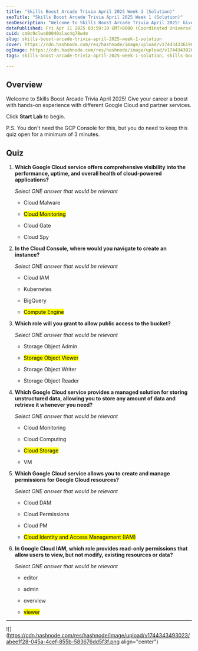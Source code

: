 ```yaml
---
title: "Skills Boost Arcade Trivia April 2025 Week 1 (Solution)"
seoTitle: "Skills Boost Arcade Trivia April 2025 Week 1 (Solution)"
seoDescription: "Welcome to Skills Boost Arcade Trivia April 2025! Give your career a boost with hands-on experience with different Google Cloud and partner services."
datePublished: Fri Apr 11 2025 03:59:10 GMT+0000 (Coordinated Universal Time)
cuid: cm9c9clwa00040alac4q78w4m
slug: skills-boost-arcade-trivia-april-2025-week-1-solution
cover: https://cdn.hashnode.com/res/hashnode/image/upload/v1744343361904/e0132808-1479-4922-904a-966cfeece1c6.png
ogImage: https://cdn.hashnode.com/res/hashnode/image/upload/v1744343926058/df207358-67a2-4492-9027-6cb650bfff4a.png
tags: skills-boost-arcade-trivia-april-2025-week-1-solution, skills-boost-arcade-trivia-april-2025-week-1

---
```


## Overview

Welcome to Skills Boost Arcade Trivia April 2025! Give your career a boost with hands-on experience with different Google Cloud and partner services.

Click **Start Lab** to begin.

P.S. You don't need the GCP Console for this, but you do need to keep this quiz open for a minimum of 3 minutes.

## Quiz

1. **Which Google Cloud service offers comprehensive visibility into the performance, uptime, and overall health of cloud-powered applications?**
    
    *Select ONE answer that would be relevant*
    
    * Cloud Malware
        
    * <mark>Cloud Monitoring</mark>
        
    * Cloud Gate
        
    * Cloud Spy
        
2. **In the Cloud Console, where would you navigate to create an instance?**
    
    *Select ONE answer that would be relevant*
    
    * Cloud IAM
        
    * Kubernetes
        
    * BigQuery
        
    * <mark>Compute Engine</mark>
        
3. **Which role will you grant to allow public access to the bucket?**
    
    *Select ONE answer that would be relevant*
    
    * Storage Object Admin
        
    * <mark>Storage Object Viewer</mark>
        
    * Storage Object Writer
        
    * Storage Object Reader
        
4. **Which Google Cloud service provides a managed solution for storing unstructured data, allowing you to store any amount of data and retrieve it whenever you need?**
    
    *Select ONE answer that would be relevant*
    
    * Cloud Monitoring
        
    * Cloud Computing
        
    * <mark>Cloud Storage</mark>
        
    * VM
        
5. **Which Google Cloud service allows you to create and manage permissions for Google Cloud resources?**
    
    *Select ONE answer that would be relevant*
    
    * Cloud DAM
        
    * Cloud Permissions
        
    * Cloud PM
        
    * <mark>Cloud Identity and Access Management (IAM)</mark>
        
6. **In Google Cloud IAM, which role provides read-only permissions that allow users to view, but not modify, existing resources or data?**
    
    *Select ONE answer that would be relevant*
    
    * editor
        
    * admin
        
    * overview
        
    * <mark>viewer</mark>
        

---

![](https://cdn.hashnode.com/res/hashnode/image/upload/v1744343493023/abee1f28-045a-4cef-855b-583676dd5f3f.png align="center")